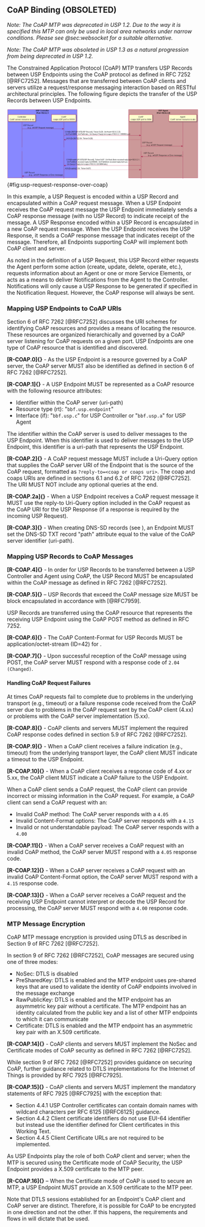 ## CoAP Binding (OBSOLETED)

*Note: The CoAP MTP was deprecated in USP 1.2. Due to the way it is specified this MTP can only be used in local area networks under narrow conditions. Please see @sec:websocket for a suitable alternative.*

*Note: The CoAP MTP was obsoleted in USP 1.3 as a natural progression from being deprecated in USP 1.2.*

The Constrained Application Protocol (CoAP) MTP transfers USP Records between USP Endpoints using the CoAP protocol as defined in RFC 7252 [@RFC7252]. Messages that are transferred between CoAP clients and servers utilize a request/response messaging interaction based on RESTful architectural principles. The following figure depicts the transfer of the USP Records between USP Endpoints.

![Example: USP Request/Response over the CoAP MTP](usp-request-response-over-coap.png){#fig:usp-request-response-over-coap}

In this example, a USP Request is encoded within a USP Record and encapsulated within a CoAP request message. When a USP Endpoint receives the CoAP request message the USP Endpoint immediately sends a CoAP response message (with no USP Record) to indicate receipt of the message. A USP Response encoded within a USP Record is encapsulated in a new CoAP request message. When the USP Endpoint receives the USP Response, it sends a CoAP response message that indicates receipt of the message. Therefore, all Endpoints supporting CoAP will implement both CoAP client and server.

As noted in the definition of a USP Request, this USP Record either requests the Agent perform some action (create, update, delete, operate, etc.), requests information about an Agent or one or more Service Elements, or acts as a means to deliver Notifications from the Agent to the Controller. Notifications will only cause a USP Response to be generated if specified in the Notification Request. However, the CoAP response will always be sent.

### Mapping USP Endpoints to CoAP URIs

Section 6 of RFC 7262 [@RFC7252] discusses the URI schemes for identifying CoAP resources and provides a means of locating the resource.  These resources are organized hierarchically and governed by a CoAP server listening for CoAP requests on a given port. USP Endpoints are one type of CoAP resource that is identified and discovered.

**[R-COAP.0]{}** - As the USP Endpoint is a resource governed by a CoAP server, the CoAP server MUST also be identified as defined in section 6 of RFC 7262 [@RFC7252].

**[R-COAP.1]{}** - A USP Endpoint MUST be represented as a CoAP resource with the following resource attributes:

* Identifier within the CoAP server (uri-path)
* Resource type (rt): "`bbf.usp.endpoint`"
* Interface (if): "`bbf.usp.c`" for USP Controller or "`bbf.usp.a`" for USP Agent

The identifier within the CoAP server is used to deliver messages to the USP Endpoint. When this identifier is used to deliver messages to the USP Endpoint, this identifier is a uri-path that represents the USP Endpoint.

**[R-COAP.2]{}** - A CoAP request message MUST include a Uri-Query option that supplies the CoAP server URI of the Endpoint that is the source of the CoAP request, formatted as `?reply-to=<coap or coaps uri>`. The coap and coaps URIs are defined in sections 6.1 and 6.2 of RFC 7262 [@RFC7252]. The URI MUST NOT include any optional queries at the end.

**[R-COAP.2a]{}** - When a USP Endpoint receives a CoAP request message it MUST use the reply-to Uri-Query option included in the CoAP request as the CoAP URI for the USP Response (if a response is required by the incoming USP Request).

**[R-COAP.3]{}** - When creating DNS-SD records (see [](#sec:dns-sd-records)), an Endpoint MUST set the DNS-SD TXT record "path" attribute equal to the value of the CoAP server identifier (uri-path).

### Mapping USP Records to CoAP Messages

**[R-COAP.4]{}** - In order for USP Records to be transferred between a USP Controller and Agent using CoAP, the USP Record MUST be encapsulated within the CoAP message as defined in RFC 7262 [@RFC7252].

**[R-COAP.5]{}** – USP Records that exceed the CoAP message size MUST be block encapsulated in accordance with [@RFC7959].

USP Records are transferred using the CoAP resource that represents the receiving USP Endpoint using the CoAP POST method as defined in RFC 7252.

**[R-COAP.6]{}** - The CoAP Content-Format for USP Records MUST be application/octet-stream (ID=42) for [](#sec:encoding).

**[R-COAP.7]{}** - Upon successful reception of the CoAP message using POST, the CoAP server MUST respond with a response code of `2.04 (Changed)`.

#### Handling CoAP Request Failures

At times CoAP requests fail to complete due to problems in the underlying transport (e.g., timeout) or a failure response code received from the CoAP server due to problems in the CoAP request sent by the CoAP client (4.xx) or problems with the CoAP server implementation (5.xx).

**[R-COAP.8]{}** - CoAP clients and servers MUST implement the required CoAP response codes defined in section 5.9 of RFC 7262 [@RFC7252].

**[R-COAP.9]{}** - When a CoAP client receives a failure indication (e.g., timeout) from the underlying transport layer, the CoAP client MUST indicate a timeout to the USP Endpoint.

**[R-COAP.10]{}** - When a CoAP client receives a response code of 4.xx or 5.xx, the CoAP client MUST indicate a CoAP failure to the USP Endpoint.

When a CoAP client sends a CoAP request, the CoAP client can provide incorrect or missing information in the CoAP request. For example, a CoAP client can send a CoAP request with an:

*	Invalid CoAP method: The CoAP server responds with a `4.05`
*	Invalid Content-Format options: The CoAP server responds with a `4.15`
*	Invalid or not understandable payload: The CoAP server responds with a `4.00`

**[R-COAP.11]{}** - When a CoAP server receives a CoAP request with an invalid CoAP method, the CoAP server MUST respond with a `4.05` response code.

**[R-COAP.12]{}** - When a CoAP server receives a CoAP request with an invalid CoAP Content-Format option, the CoAP server MUST respond with a `4.15` response code.

**[R-COAP.13]{}** - When a CoAP server receives a CoAP request and the receiving USP Endpoint cannot interpret or decode the USP Record for processing, the CoAP server MUST respond with a `4.00` response code.

### MTP Message Encryption

CoAP MTP message encryption is provided using DTLS as described in Section 9 of RFC 7262 [@RFC7252].

In section 9 of RFC 7262 [@RFC7252], CoAP messages are secured using one of three modes:

* NoSec: DTLS is disabled
* PreSharedKey: DTLS is enabled and the MTP endpoint uses pre-shared keys that are used to validate the identity of CoAP endpoints involved in the message exchange
* RawPublicKey: DTLS is enabled and the MTP endpoint has an asymmetric key pair without a certificate. The MTP endpoint has an identity calculated from the public key and a list of other MTP endpoints to which it can communicate
* Certificate: DTLS is enabled and the MTP endpoint has an asymmetric key pair with an X.509 certificate.

**[R-COAP.14]{}** - CoAP clients and servers MUST implement the NoSec and Certificate modes of CoAP security as defined in RFC 7262 [@RFC7252].

While section 9 of RFC 7262 [@RFC7252] provides guidance on securing CoAP, further guidance related to DTLS implementations for the Internet of Things is provided by RFC 7925 [@RFC7925].

**[R-COAP.15]{}** - CoAP clients and servers MUST implement the mandatory statements of RFC 7925 [@RFC7925] with the exception that:

* Section 4.4.1 USP Controller certificates can contain domain names with wildcard characters per RFC 6125 [@RFC6125] guidance.
* Section 4.4.2 Client certificate identifiers do not use EUI-64 identifier but instead use the identifier defined for Client certificates in this Working Text.
* Section 4.4.5 Client Certificate URLs are not required to be implemented.

As USP Endpoints play the role of both CoAP client and server; when the MTP is secured using the Certificate mode of CoAP Security, the USP Endpoint provides a X.509 certificate to the MTP peer.

**[R-COAP.16]{}** – When the Certificate mode of CoAP is used to secure an MTP, a USP Endpoint MUST provide an X.509 certificate to the MTP peer.

Note that DTLS sessions established for an Endpoint's CoAP client and CoAP server are distinct. Therefore, it is possible for CoAP to be encrypted in one direction and not the other. If this happens, the requirements and flows in [](#sec:auth) will dictate that [](#sec:secure-message-exchange) be used.
